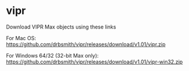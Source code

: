 # vipr

Download VIPR Max objects using these links

For Mac OS:
https://github.com/drbsmith/vipr/releases/download/v1.01/vipr.zip

For Windows 64/32 (32-bit Max only):
https://github.com/drbsmith/vipr/releases/download/v1.01/vipr-win32.zip
